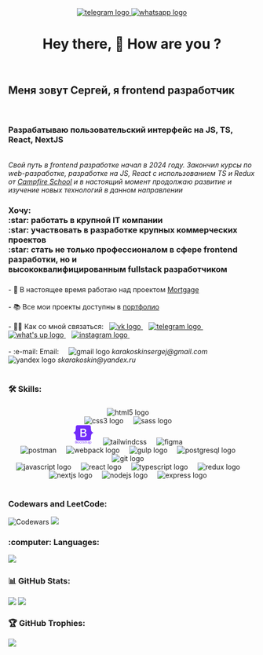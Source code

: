 <div align="center">
  <a href="https://t.me/karakoskinsergey" target="_blank">
    <img src="https://img.shields.io/static/v1?message=Telegram&logo=telegram&label=&color=2CA5E0&logoColor=white&labelColor=&style=for-the-badge" height="25" alt="telegram logo"  />
  </a>
  <a href="https://wa.me/79107139617" target="_blank">
    <img src="https://img.shields.io/static/v1?message=Whatsapp&logo=whatsapp&label=&color=25D366&logoColor=white&labelColor=&style=for-the-badge" height="25" alt="whatsapp logo"  />
   </a>
</div>

###

<h1 align="center">Hey there, 👋 How are you ?</h1><br>

###

<div align="left">
  <h2>Меня зовут Сергей, я frontend разработчик</h2>
  <p>
    <br><h3>Разрабатываю пользовательский интерфейс на JS, TS, React, NextJS</h3>
    <br><i>Свой путь в frontend разработке начал в 2024 году. Закончил курсы по web-разработке, разработке на JS, React c использованием TS и Redux от <a href="https://campfire-school.com">Campfire School</a> и в настоящий момент продолжаю развитие и изучение новых технологий в данном направлении</i>
    <br><h3>Хочу:
    <br>:star: работать в крупной IT компании
    <br>:star: участвовать в разработке крупных коммерческих проектов
    <br>:star: стать не только профессионалом в сфере frontend разработки, но и <br> высококвалифицированным fullstack разработчиком</h3>
  </p>
</div>

###

<p align="left">
  - 🔭 В настоящее время работаю над проектом <a href="https://github.com/SergeySKA10/mortgage/tree/next">Mortgage</a><br><br>
  - 📚  Все мои проекты доступны в <a href="http://sergeykarakoskin.ru/">портфолио</a><br><br>
  - 👨‍💻 Как со мной связаться:&nbsp;&nbsp;
    <a href="https://vk.com/sergeykarakoskin">
      <img src="https://img.icons8.com/?size=64&id=Mgea1VSzCVcS&format=png" alt="vk logo" height="40" />
    </a> &nbsp;&nbsp;
    <a href="https://vk.com/sergeykarakoskin">
      <img src="https://img.icons8.com/?size=80&id=yEmPT1iidhE0&format=png" alt="telegram logo" height="37" />
    </a> &nbsp;&nbsp;
    <a href="https://vk.com/sergeykarakoskin">
      <img src="https://img.icons8.com/?size=80&id=d5ntEsf0JRhM&format=png" alt="what's up logo" height="40" />
    </a> &nbsp;&nbsp;
    <a href="https://vk.com/sergeykarakoskin">
      <img src="https://img.icons8.com/?size=80&id=d5ntEsf0JRhM&format=png" alt="instagram logo" height="40" />
    </a> &nbsp;&nbsp;
  <br><br>
  - :e-mail: Email:&nbsp;&nbsp;&nbsp;&nbsp;
  <img src="https://img.icons8.com/?size=48&id=qyRpAggnV0zH&format=png" alt="gmail logo" height="20" /> <i>karakoskinsergej@gmail.com</i>&nbsp;&nbsp;&nbsp;&nbsp;
  <img src="https://img.icons8.com/?size=80&id=Lte3xbvdkIse&format=png" alt="yandex logo" height="20" /> <i>skarakoskin@yandex.ru</i>
  <br><br>

###

<h3 align="left">🛠 Skills:</h3>

###

<div align="center">
  <img src="https://cdn.jsdelivr.net/gh/devicons/devicon/icons/html5/html5-original.svg" height="40" alt="html5 logo"  />
  <img width="12" /><br>
  <img src="https://cdn.jsdelivr.net/gh/devicons/devicon/icons/css3/css3-original.svg" height="40" alt="css3 logo"  />
  <img width="12" />
  <img src="https://cdn.jsdelivr.net/gh/devicons/devicon/icons/sass/sass-original.svg" height="40" alt="sass logo"  />
  <img width="12" /><br>
  <img src="https://raw.githubusercontent.com/devicons/devicon/master/icons/bootstrap/bootstrap-plain-wordmark.svg " alt="bootstrap" height="40"  />
  <img width="12" />
  <img src="https://www.vectorlogo.zone/logos/tailwindcss/tailwindcss-icon.svg" alt="tailwindcss" height="40"  />
  <img width="12" />
  <img src="https://www.vectorlogo.zone/logos/figma/figma-icon.svg" alt="figma" height="40"  />
  <img width="12" /><br>
  <img src="https://www.vectorlogo.zone/logos/getpostman/getpostman-icon.svg" alt="postman" height="40"  />
  <img width="12" />
  <img src="https://cdn.jsdelivr.net/gh/devicons/devicon/icons/webpack/webpack-original.svg" height="40" alt="webpack logo"  />
  <img width="12" />
  <img src="https://cdn.jsdelivr.net/gh/devicons/devicon/icons/gulp/gulp-plain.svg" height="40" alt="gulp logo"  />
  <img width="12" />
  <img src="https://cdn.jsdelivr.net/gh/devicons/devicon/icons/postgresql/postgresql-original.svg" height="40" alt="postgresql logo"  />
  <img width="12" />
  <img src="https://cdn.jsdelivr.net/gh/devicons/devicon/icons/git/git-original.svg" height="40" alt="git logo"  />
  <img width="12" /><br>
  <img src="https://cdn.jsdelivr.net/gh/devicons/devicon/icons/javascript/javascript-original.svg" height="40" alt="javascript logo"  />
  <img width="12" />
  <img src="https://cdn.jsdelivr.net/gh/devicons/devicon/icons/react/react-original.svg" height="40" alt="react logo"  />
  <img width="12" />
  <img src="https://cdn.jsdelivr.net/gh/devicons/devicon/icons/typescript/typescript-original.svg" height="40" alt="typescript logo"  />
  <img width="12" />
  <img src="https://cdn.jsdelivr.net/gh/devicons/devicon/icons/redux/redux-original.svg" height="40" alt="redux logo"  />
  <img width="12" />
  <img src="https://cdn.jsdelivr.net/gh/devicons/devicon/icons/nextjs/nextjs-original.svg" height="40" alt="nextjs logo"  />
  <img width="12" />
  <img src="https://cdn.jsdelivr.net/gh/devicons/devicon/icons/nodejs/nodejs-original.svg" height="40" alt="nodejs logo"  />
  <img width="12" />
  <img src="https://cdn.jsdelivr.net/gh/devicons/devicon/icons/express/express-original.svg" height="40" alt="express logo"  />
  <img width="12" />
</div><br>

###
<h3>Codewars and LeetCode:</h3>

![Codewars](https://github.r2v.ch/codewars?user=SergeySKA10&theme=gradient)
![](https://leetcard.jacoblin.cool/SergeySK?animation=true&border=0)

###
<h3>:computer: Languages:</h3>

  ![](https://github-readme-stats.vercel.app/api/top-langs/?username=sergeyska10&theme=dark&hide_border=false&include_all_commits=false&count_private=false&layout=compact)

###
<h3>📊 GitHub Stats:</h3>

  ![](https://github-readme-stats.vercel.app/api?username=sergeyska10&theme=dark&hide_border=false&include_all_commits=false&count_private=false)
  ![](https://nirzak-streak-stats.vercel.app/?user=sergeyska10&theme=dark&hide_border=false)
  

###
<h3>🏆 GitHub Trophies:</h3>

![](https://github-profile-trophy.vercel.app/?username=sergeyska10&theme=radical&no-frame=false&no-bg=false&margin-w=4)




